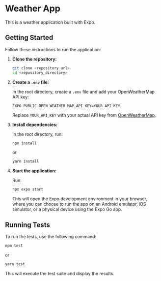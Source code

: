 # Weather App

This is a weather application built with Expo.

## Getting Started

Follow these instructions to run the application:

1.  **Clone the repository:**

    ```bash
    git clone <repository_url>
    cd <repository_directory>
    ```

2.  **Create a `.env` file:**

    In the root directory, create a `.env` file and add your OpenWeatherMap API key:

    ```
    EXPO_PUBLIC_OPEN_WEATHER_MAP_API_KEY=YOUR_API_KEY
    ```

    Replace `YOUR_API_KEY` with your actual API key from [OpenWeatherMap](https://openweathermap.org/).

3.  **Install dependencies:**

    In the root directory, run:

    ```bash
    npm install
    ```

    or

    ```bash
    yarn install
    ```

4.  **Start the application:**

    Run:

    ```bash
    npx expo start
    ```

    This will open the Expo development environment in your browser, where you can choose to run the app on an Android emulator, iOS simulator, or a physical device using the Expo Go app.

## Running Tests

To run the tests, use the following command:

```bash
npm test
```

or

```bash
yarn test
```

This will execute the test suite and display the results.
